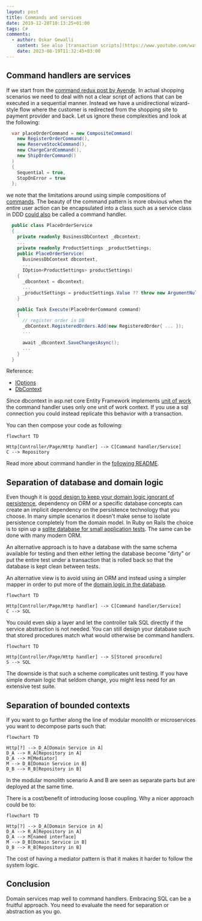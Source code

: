 ```yaml
---
layout: post
title: Commands and services
date: 2019-12-28T10:13:25+01:00
tags: C#
comments:
  - author: Oskar Gewalli
    content: See also [transaction scripts](https://www.youtube.com/watch?v=USSkidmaS6w).
    date: 2023-08-19T11:32:45+03:00
---
```


## Command handlers are services

If we start from the [command redux post by Ayende](https://ayende.com/blog/159969/design-patterns-in-the-test-of-time-command-redux). In actual shopping scenarios we need to deal with not a clear script of actions that can be executed in a sequential manner. Instead we have a unidirectional wizard-style flow where the customer is redirected from the shopping site to payment provider and back. Let us ignore these complexities and look at the following:

``` C#
  var placeOrderCommand = new CompositeCommand(
    new RegisterOrderCommand(),
    new ReserveStockCommand(),
    new ChargeCardCommand(),
    new ShipOrderCommand()
  )
  {
    Sequential = true,
    StopOnError = true
  };
```

we note that the limitations around using simple compositions of [commands](https://ayende.com/blog/159873/design-patterns-in-the-test-of-time-command). The beauty of the command pattern is more obvious when the entire user action can be encapsulated into a class such as a service class in DDD [could also](http://gorodinski.com/blog/2012/04/14/services-in-domain-driven-design-ddd/) be called a command handler.

``` C#
  public class PlaceOrderService
  {
    private readonly BusinessDbContext _dbcontext;
    ...
    private readonly ProductSettings _productSettings;
    public PlaceOrderService(
      BusinessDbContext dbcontext,
      ...
      IOption<ProductSettings> productSettings)
    {
      _dbcontext = dbcontext;
      ...
      _productSettings = productSettings.Value ?? throw new ArgumentNullException(nameof(productSettings));
    }

    public Task Execute(PlaceOrderCommand command)
    {
      // register order in DB
      _dbContext.RegisteredOrders.Add(new RegisteredOrder{ ... });
      ...

      await _dbcontext.SaveChangesAsync();
      ...
    }
  }
```

Reference:

- [IOptions](https://docs.microsoft.com/en-us/dotnet/api/microsoft.extensions.options.ioptions-1?view=dotnet-plat-ext-3.1)
- [DbContext](https://docs.microsoft.com/en-us/ef/core/index)

Since dbcontext in asp.net core Entity Framework implements [unit of work](https://www.martinfowler.com/eaaCatalog/unitOfWork.html) the command handler uses only one unit of work context. If you use a sql connection you could instead replicate this behavior with a transaction.


You can then compose your code as following:

```mermaid
flowchart TD

Http[Controller/Page/Http handler] --> C[Command handler/Service]
C --> Repository
```

Read more about command handler in the [following README](https://github.com/wallymathieu/entity-framework-studies/tree/2583db455d37ff93230b1a181379ca09ac71b101/src/Web/Commands).

## Separation of database and domain logic

Even though it is [good design to keep your domain logic ignorant of persistence](https://docs.microsoft.com/en-us/dotnet/architecture/microservices/microservice-ddd-cqrs-patterns/ddd-oriented-microservice), dependency on ORM or a specific database concepts can create an implicit dependency on the persistence technology that you choose. In many simple scenarios it doesn't make sense to isolate persistence completely from the domain model. In Ruby on Rails the choice is to spin up a [sqlite database for small application tests](https://dhh.dk/2014/test-induced-design-damage.html). The same can be done with many modern ORM.

An alternative approach is to have a database with the same schema available for testing and then either letting the database become "dirty" or put the entire test under a transaction that is rolled back so that the database is kept clean between tests.

An alternative view is to avoid using an ORM and instead using a simpler mapper in order to put more of the [domain logic in the database](https://rob.conery.io/2015/02/23/embracing-sql-in-postgres/).

```mermaid
flowchart TD

Http[Controller/Page/Http handler] --> C[Command handler/Service]
C --> SQL
```

You could even skip a layer and let the controller talk SQL directly if the service abstraction is not needed. You can still design your database such that stored procedures match what would otherwise be command handlers.

```mermaid
flowchart TD

Http[Controller/Page/Http handler] --> S[Stored procedure]
S --> SQL
```

The downside is that such a scheme complicates unit testing. If you have simple domain logic that seldom change, you might less need for an extensive test suite.

## Separation of bounded contexts

If you want to go further along the line of modular monolith or microservices you want to decompose parts such that:

```mermaid
flowchart TD

Http[?] --> D_A[Domain Service in A]
D_A --> R_A[Repository in A]
D_A --> M[Mediator]
M --> D_B[Domain Service in B]
D_B --> R_B[Repository in B]
```

In the modular monolith scenario A and B are seen as separate parts but are deployed at the same time.

There is a cost/benefit of introducing loose coupling. Why a nicer approach could be to:

```mermaid
flowchart TD

Http[?] --> D_A[Domain Service in A]
D_A --> R_A[Repository in A]
D_A --> M[named interface]
M --> D_B[Domain Service in B]
D_B --> R_B[Repository in B]
```

The cost of having a mediator pattern is that it makes it harder to follow the system logic.

## Conclusion

Domain services map well to command handlers. Embracing SQL can be a fruitful approach. You need to evaluate the need for separation or abstraction as you go.
